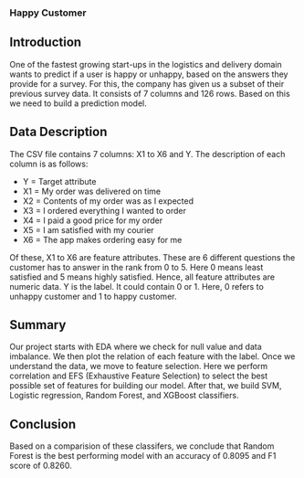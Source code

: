 ### Happy Customer
## Introduction
One of the fastest growing start-ups in the logistics and delivery domain wants to predict if a user is happy or unhappy, based on the answers they provide for a survey. For this, the company has given us a subset of their previous survey data. It consists of 7 columns and 126 rows. Based on this we need to build a prediction model.

## Data Description
The CSV file contains 7 columns: X1 to X6 and Y. The description of each column is as follows:
* Y = Target attribute 
* X1 = My order was delivered on time
* X2 = Contents of my order was as I expected
* X3 = I ordered everything I wanted to order
* X4 = I paid a good price for my order
* X5 = I am satisfied with my courier
* X6 = The app makes ordering easy for me

Of these, X1 to X6 are feature attributes. These are 6 different questions the customer has to answer in the rank from 0 to 5.  Here 0 means least satisfied and 5 means highly satisfied. Hence, all feature attributes are numeric data. Y is the label. It could contain 0 or 1. Here, 0 refers to unhappy customer and 1 to happy customer. 

## Summary
Our project starts with EDA where we check for null value and data imbalance. We then plot the relation of each feature with the label. Once we understand the data, we move to feature selection. Here we perform correlation and EFS (Exhaustive Feature Selection) to select the best possible set of features for building our model. After that, we build SVM, Logistic regression, Random Forest, and XGBoost classifiers.

## Conclusion
Based on a comparision of these classifers, we conclude that Random Forest is the best performing model with an accuracy of 0.8095 and F1 score of 0.8260.

